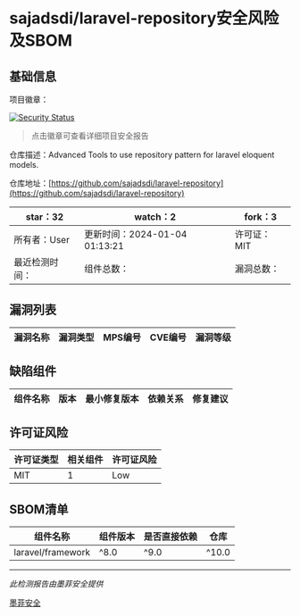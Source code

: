 # sajadsdi/laravel-repository安全风险及SBOM

## 基础信息

项目徽章：

[![Security Status](https://www.murphysec.com/platform3/v31/badge/1743346177282686976.svg)](https://www.murphysec.com/console/report/1743346160400613376/1743346177282686976)

> 点击徽章可查看详细项目安全报告

仓库描述：Advanced Tools to use repository pattern for laravel eloquent models.

仓库地址：[https://github.com/sajadsdi/laravel-repository](https://github.com/sajadsdi/laravel-repository)

| star：32 | watch：2 | fork：3 |
| ----------- | -------------- | ------------ |
| 所有者：User | 更新时间：2024-01-04 01:13:21 | 许可证：MIT |
| 最近检测时间： | 组件总数： | 漏洞总数： |




## 漏洞列表

| 漏洞名称 | 漏洞类型 | MPS编号 | CVE编号 | 漏洞等级 |
| ------- | ------ | ------- | ------ | ----- |





## 缺陷组件

| 组件名称 | 版本 | 最小修复版本 | 依赖关系 | 修复建议 |
| -------- | ---- | ------------ | -------- | -------- |





## 许可证风险

| 许可证类型 | 相关组件 | 许可证风险 |
| ---------- | -------- | ---------- |
|MIT|1|Low|




## SBOM清单

| 组件名称 | 组件版本 | 是否直接依赖 | 仓库 |
| -------- | -------- | ------------ | ---- |
|laravel/framework|^8.0|^9.0|^10.0|间接依赖|composer|


------

*此检测报告由墨菲安全提供*

[墨菲安全](www.murphysec.com)